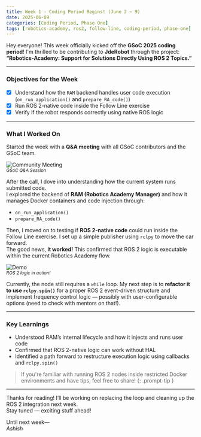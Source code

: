 ```yaml
---
title: Week 1 - Coding Period Begins! (June 2 ~ 9)
date: 2025-06-09
categories: [Coding Period, Phase One]
tags: [robotics-academy, ros2, follow-line, coding-period, phase-one]
---
```


Hey everyone! 
This week officially kicked off the **GSoC 2025 coding period**! I'm thrilled to be contributing to **JdeRobot** through the project:  
**“Robotics-Academy: Support for Solutions Directly Using ROS 2 Topics.”**

---

### Objectives for the Week

- [x] Understand how the `RAM` backend handles user code execution (`on_run_application()` and `prepare_RA_code()`)
- [x] Run ROS 2-native code inside the Follow Line exercise
- [x] Verify if the robot responds correctly using native ROS logic

---

### What I Worked On

Started the week with a **Q&A meeting** with all GSoC contributors and the GSoC team.  

![Community Meeting](assets/lib/week_1.png)  
<sub><i>GSoC Q&A Session</i></sub>

After the call, I dove into understanding how the current system runs submitted code.  
I explored the backend of **RAM (Robotics Academy Manager)** and how it manages Docker containers and code injection through:

- `on_run_application()`
- `prepare_RA_code()`

Then, I moved on to testing if **ROS 2-native code** could run inside the Follow Line exercise. I set up a simple publisher using `rclpy` to move the car forward.  
The good news, **it worked!** This confirmed that ROS 2 logic is executable within the current Robotics Academy flow.

![Demo](assets/lib/week_1.gif)  
<sub><i>ROS 2 logic in action!</i></sub>

Currently, the node still requires a `while` loop. My next step is to **refactor it to use `rclpy.spin()`** for a proper ROS 2 event-driven structure and implement frequency control logic — possibly with user-configurable options (need to check with mentors on that!).

---

### Key Learnings

- Understood RAM’s internal lifecycle and how it injects and runs user code
- Confirmed that ROS 2-native logic can work without HAL
- Identified a path forward to restructure execution logic using callbacks and `rclpy.spin()`

> If you're familiar with running ROS 2 nodes inside restricted Docker environments and have tips, feel free to share!
{: .prompt-tip }

---

Thanks for reading! I’ll be working on replacing the loop and cleaning up the ROS 2 integration next week.  
Stay tuned — exciting stuff ahead! 

Until next week—  
_Ashish_
